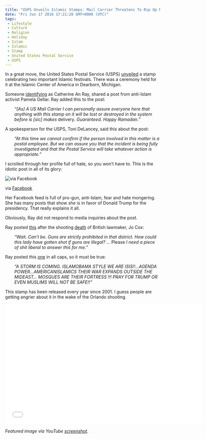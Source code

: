 ```yaml
---
title: "USPS Unveils Islamic Stamps: Mail Carrier Threatens To Rip Up Mail Using Them"
date: "Fri Jun 17 2016 17:21:28 GMT+0000 (UTC)"
tags: 
 - Lifestyle
 - Culture
 - Religion
 - Holiday
 - Islam
 - Islamic
 - Stamp
 - United States Postal Service
 - USPS
---
```

<p>In a great move, the United States Postal Service (USPS)&#xA0;<a href="https://about.usps.com/news/national-releases/2016/pr16_049.htm" onclick="__gaTracker(&apos;send&apos;, &apos;event&apos;, &apos;outbound-article&apos;, &apos;https://about.usps.com/news/national-releases/2016/pr16_049.htm&apos;, &apos;unveiled&apos;);" target="_blank">unveiled</a> a stamp celebrating two important Islamic festivals. There was a ceremony held for it at the Islamic Center of America in Dearborn, Michigan.</p><p>Someone <a href="http://www.rawstory.com/2016/06/happy-ramadan-postal-worker-threatens-to-destroy-mail-featuring-muslim-holiday-stamps/" onclick="__gaTracker(&apos;send&apos;, &apos;event&apos;, &apos;outbound-article&apos;, &apos;http://www.rawstory.com/2016/06/happy-ramadan-postal-worker-threatens-to-destroy-mail-featuring-muslim-holiday-stamps/&apos;, &apos;identifying&apos;);" target="_blank">identifying</a> as Catherine An Ray, shared a post from anti-Islam activist Pamela Gellar. Ray added this to the post:</p><p style="padding-left: 30px;"><em>&#x201C;[As] A US Mail Carrier I can personally assure everyone here that anything with this stamp on it will be lost or destroyed in the system before is [sic] makes </em>delivery<em>. Guaranteed. Happy Ramadan.&#x201D;</em></p><p><!-- Quick Adsense WordPress Plugin: http://quicksense.net/ --></p><p>A spokesperson for the USPS, Toni DeLancey, said this about the post:</p><p style="padding-left: 30px;"><em>&#x201C;At this </em>time<em> we cannot confirm if the person involved in this matter is a postal employee. But we can assure you that the incident is being fully investigated and that the Postal Service will take whatever action is appropriate.&#x201D;</em></p><p>I scrolled through her profile full of hate, so you won&#x2019;t have to. This is the idiotic post in all of its glory:</p><div id="attachment_137784" style="width: 431px" class="wp-caption aligncenter"><img class=" wp-image-137784" src="http://i2.wp.com/cdn.liberalamerica.org/wp-content/uploads/2016/06/muslim_stamp-350x375.png?resize=421%2C451" alt="via Facebook" srcset="http://cdn.liberalamerica.org/wp-content/uploads/2016/06/muslim_stamp.png 350w, http://cdn.liberalamerica.org/wp-content/uploads/2016/06/muslim_stamp.png 64w, http://cdn.liberalamerica.org/wp-content/uploads/2016/06/muslim_stamp.png 600w, http://cdn.liberalamerica.org/wp-content/uploads/2016/06/muslim_stamp.png 615w" sizes="(max-width: 421px) 100vw, 421px" data-recalc-dims="1">
<p class="wp-caption-text">via <a href="https://www.facebook.com/Catness54" onclick="__gaTracker(&apos;send&apos;, &apos;event&apos;, &apos;outbound-article&apos;, &apos;https://www.facebook.com/Catness54&apos;, &apos;Facebook&apos;);" target="_blank">Facebook</a></p>
</div><p>Her Facebook feed is full of pro-gun, anti-Islam, fear and hate mongering. She has many posts that show she is in favor of Donald Trump for the presidency. That really explains it all.</p><p>Obviously, Ray did not respond to media inquiries about the post.</p><p>Ray posted <a href="http://www.opposingviews.com/i/religion/postal-worker-destroy-mail-muslim-holiday-stamps" onclick="__gaTracker(&apos;send&apos;, &apos;event&apos;, &apos;outbound-article&apos;, &apos;http://www.opposingviews.com/i/religion/postal-worker-destroy-mail-muslim-holiday-stamps&apos;, &apos;this&apos;);" target="_blank">this</a> after the shooting <a href="http://www.theatlantic.com/news/archive/2016/06/uk-mp-jo-cox-attacked/487316/" onclick="__gaTracker(&apos;send&apos;, &apos;event&apos;, &apos;outbound-article&apos;, &apos;http://www.theatlantic.com/news/archive/2016/06/uk-mp-jo-cox-attacked/487316/&apos;, &apos;death&apos;);" target="_blank">death</a> of British lawmaker, Jo Cox:</p><p style="padding-left: 30px;"><em>&#x201C;Wait. Can&#x2019;t be. Guns are strictly prohibited in that district. How could this lady have gotten shot if guns are illegal? &#x2026;&#xA0;</em>Please<em> I need a piece of shit liberal to answer this for me.&#x201D;</em></p><p><!-- Quick Adsense WordPress Plugin: http://quicksense.net/ --></p><p>Ray posted this <a href="http://www.opposingviews.com/i/religion/postal-worker-destroy-mail-muslim-holiday-stamps" onclick="__gaTracker(&apos;send&apos;, &apos;event&apos;, &apos;outbound-article&apos;, &apos;http://www.opposingviews.com/i/religion/postal-worker-destroy-mail-muslim-holiday-stamps&apos;, &apos;one&apos;);" target="_blank">one</a> in all caps, so it must be true:</p><p style="padding-left: 30px;"><em>&#x201C;A STORM IS COMING. ISLAMOBAMA STYLE WE ARE ISIS!!&#x2026;AGENDA POWER&#x2026;AMERICANISLAMICS THEIR WAR EXPANDS OUTSIDE THE MIDEAST&#x2026; MOSQUES ARE THEIR FORTRESS !!! PRAY FOR TRUMP OR EVEN MUSLIMS WILL NOT BE SAFE!!&#x201D;</em></p><p>This stamp has been released every year since 2001. I guess people are getting angrier about it in the wake of the Orlando shooting.</p><p><span class="embed-youtube" style="text-align:center; display: block;"><iframe class="youtube-player" type="text/html" width="640" height="390" src="//www.youtube.com/embed/vbG_nWapgJ4?version=3&amp;rel=1&amp;fs=1&amp;autohide=2&amp;showsearch=0&amp;showinfo=1&amp;iv_load_policy=1&amp;wmode=transparent" allowfullscreen="true" style="border:0;"></iframe></span></p><p><em>Featured image via YouTube <a href="https://www.youtube.com/watch?v=vbG_nWapgJ4" onclick="__gaTracker(&apos;send&apos;, &apos;event&apos;, &apos;outbound-article&apos;, &apos;https://www.youtube.com/watch?v=vbG_nWapgJ4&apos;, &apos;screenshot&apos;);" target="_blank">screenshot</a>.</em></p><div style="font-size:0px;height:0px;line-height:0px;margin:0;padding:0;clear:both"></div>